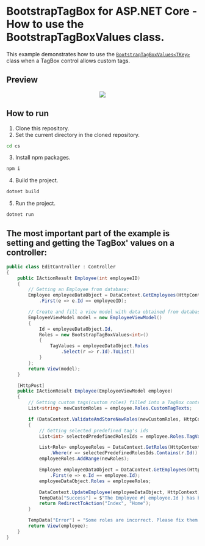 # BootstrapTagBox for ASP.NET Core - How to use the BootstrapTagBoxValues class.
This example demonstrates how to use the [`BootstrapTagBoxValues<TKey>`](http://newdoc.devexpress.devx/ASPNETCoreBootstrap/DevExpress.AspNetCore.Bootstrap.BootstrapTagBoxValues-1?tabs=tabid-csharp) class when a TagBox control allows custom tags.

## Preview
<p align="center">
  <img src="https://github.com/maksim-kucherov/bootstrap-aspnetcore-tagbox-with-custom-tags/blob/18.1.3+/Media/preview.gif?raw=true">
</p>

## How to run
1. Clone this repository.
2. Set the current directory in the cloned repository.
```cmd
cd cs
```
3. Install npm packages.
```cmd
npm i
```
4. Build the project.
```cmd
dotnet build
```
5. Run the project.
```cmd
dotnet run
```

## The most important part of the example is setting and getting the TagBox' values on a controller:
```cs
public class EditController : Controller
{
    public IActionResult Employee(int employeeID)
    {
        // Getting an Employee from database;
        Employee employeeDataObject = DataContext.GetEmployees(HttpContext)
            .First(e => e.Id == employeeID);

        // Create and fill a view model with data obtained from database.
        EmployeeViewModel model = new EmployeeViewModel()
        {
            Id = employeeDataObject.Id,
            Roles = new BootstrapTagBoxValues<int>()
            {
                TagValues = employeeDataObject.Roles
                    .Select(r => r.Id).ToList()
            }
        };
        return View(model);
    }

    [HttpPost]
    public IActionResult Employee(EmployeeViewModel employee)
    {
        // Getting custom tags(custom roles) filled into a TagBox control
        List<string> newCustomRoles = employee.Roles.CustomTagTexts;

        if (DataContext.ValidateAndStoreNewRoles(newCustomRoles, HttpContext, out List<Role> newRoles))
        {
            // Getting selected predefined tag's ids
            List<int> selectedPredefinedRolesIds = employee.Roles.TagValues;

            List<Role> employeeRoles = DataContext.GetRoles(HttpContext)
                .Where(r => selectedPredefinedRolesIds.Contains(r.Id)).ToList();
            employeeRoles.AddRange(newRoles);

            Employee employeeDataObject = DataContext.GetEmployees(HttpContext)
                .First(e => e.Id == employee.Id);
            employeeDataObject.Roles = employeeRoles;

            DataContext.UpdateEmployee(employeeDataObject, HttpContext);
            TempData["Success"] = $"The Employee #{ employee.Id } has been updated";
            return RedirectToAction("Index", "Home");
        }

        TempData["Error"] = "Some roles are incorrect. Please fix them and submit a form again.";
        return View(employee);
    }
}
```
